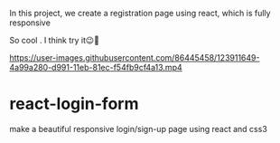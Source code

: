 In this project, we create a registration page using react, which is fully responsive

So cool . I think try it😉🤩


https://user-images.githubusercontent.com/86445458/123911649-4a99a280-d991-11eb-81ec-f54fb9cf4a13.mp4

# react-login-form
make a beautiful responsive login/sign-up  page using react and css3

